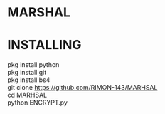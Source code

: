 # MARSHAL
# INSTALLING

pkg install python  
pkg install git  
pkg install bs4  
git clone https://github.com/RIMON-143/MARHSAL  
cd MARHSAL  
python ENCRYPT.py
